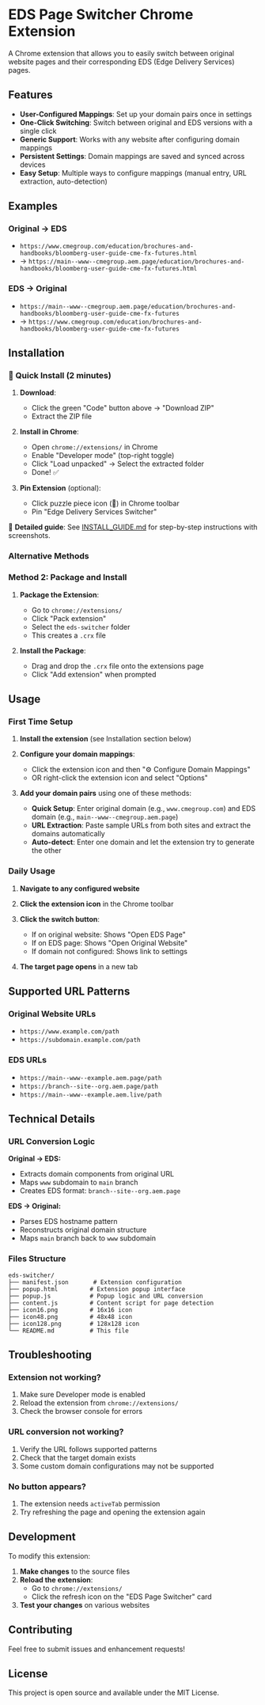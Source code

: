 # EDS Page Switcher Chrome Extension

A Chrome extension that allows you to easily switch between original website pages and their corresponding EDS (Edge Delivery Services) pages.

## Features

- **User-Configured Mappings**: Set up your domain pairs once in settings
- **One-Click Switching**: Switch between original and EDS versions with a single click
- **Generic Support**: Works with any website after configuring domain mappings
- **Persistent Settings**: Domain mappings are saved and synced across devices
- **Easy Setup**: Multiple ways to configure mappings (manual entry, URL extraction, auto-detection)

## Examples

### Original → EDS
- `https://www.cmegroup.com/education/brochures-and-handbooks/bloomberg-user-guide-cme-fx-futures.html`
- → `https://main--www--cmegroup.aem.page/education/brochures-and-handbooks/bloomberg-user-guide-cme-fx-futures.html`

### EDS → Original
- `https://main--www--cmegroup.aem.page/education/brochures-and-handbooks/bloomberg-user-guide-cme-fx-futures`
- → `https://www.cmegroup.com/education/brochures-and-handbooks/bloomberg-user-guide-cme-fx-futures`

## Installation

### 🚀 Quick Install (2 minutes)

1. **Download**: 
   - Click the green "Code" button above → "Download ZIP"
   - Extract the ZIP file

2. **Install in Chrome**:
   - Open `chrome://extensions/` in Chrome
   - Enable "Developer mode" (top-right toggle)
   - Click "Load unpacked" → Select the extracted folder
   - Done! ✅

3. **Pin Extension** (optional):
   - Click puzzle piece icon (🧩) in Chrome toolbar
   - Pin "Edge Delivery Services Switcher"

📖 **Detailed guide**: See [INSTALL_GUIDE.md](INSTALL_GUIDE.md) for step-by-step instructions with screenshots.

### Alternative Methods

### Method 2: Package and Install

1. **Package the Extension**:
   - Go to `chrome://extensions/`
   - Click "Pack extension"
   - Select the `eds-switcher` folder
   - This creates a `.crx` file

2. **Install the Package**:
   - Drag and drop the `.crx` file onto the extensions page
   - Click "Add extension" when prompted

## Usage

### First Time Setup

1. **Install the extension** (see Installation section below)

2. **Configure your domain mappings**:
   - Click the extension icon and then "⚙️ Configure Domain Mappings"
   - OR right-click the extension icon and select "Options"

3. **Add your domain pairs** using one of these methods:
   - **Quick Setup**: Enter original domain (e.g., `www.cmegroup.com`) and EDS domain (e.g., `main--www--cmegroup.aem.page`)
   - **URL Extraction**: Paste sample URLs from both sites and extract the domains automatically
   - **Auto-detect**: Enter one domain and let the extension try to generate the other

### Daily Usage

1. **Navigate to any configured website** 

2. **Click the extension icon** in the Chrome toolbar

3. **Click the switch button**:
   - If on original website: Shows "Open EDS Page"
   - If on EDS page: Shows "Open Original Website"
   - If domain not configured: Shows link to settings

4. **The target page opens** in a new tab

## Supported URL Patterns

### Original Website URLs
- `https://www.example.com/path`
- `https://subdomain.example.com/path`

### EDS URLs
- `https://main--www--example.aem.page/path`
- `https://branch--site--org.aem.page/path`
- `https://main--www--example.aem.live/path`

## Technical Details

### URL Conversion Logic

**Original → EDS:**
- Extracts domain components from original URL
- Maps `www` subdomain to `main` branch
- Creates EDS format: `branch--site--org.aem.page`

**EDS → Original:**
- Parses EDS hostname pattern
- Reconstructs original domain structure
- Maps `main` branch back to `www` subdomain

### Files Structure

```
eds-switcher/
├── manifest.json       # Extension configuration
├── popup.html         # Extension popup interface
├── popup.js           # Popup logic and URL conversion
├── content.js         # Content script for page detection
├── icon16.png         # 16x16 icon
├── icon48.png         # 48x48 icon
├── icon128.png        # 128x128 icon
└── README.md          # This file
```

## Troubleshooting

### Extension not working?
1. Make sure Developer mode is enabled
2. Reload the extension from `chrome://extensions/`
3. Check the browser console for errors

### URL conversion not working?
1. Verify the URL follows supported patterns
2. Check that the target domain exists
3. Some custom domain configurations may not be supported

### No button appears?
1. The extension needs `activeTab` permission
2. Try refreshing the page and opening the extension again

## Development

To modify this extension:

1. **Make changes** to the source files
2. **Reload the extension**:
   - Go to `chrome://extensions/`
   - Click the refresh icon on the "EDS Page Switcher" card
3. **Test your changes** on various websites

## Contributing

Feel free to submit issues and enhancement requests!

## License

This project is open source and available under the MIT License.
